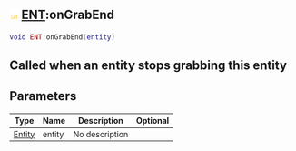 ## ![shared](.gitbook/assets/shared.png) [ENT](./home/ENT):onGrabEnd

```lua
void ENT:onGrabEnd(entity)
```

Called when an entity stops grabbing this entity
------
## Parameters

| Type   | Name | Description | Optional |
| ------ | ---- | ----------- | -------: |
| [Entity](./home/Entity) | entity | No description |  |

